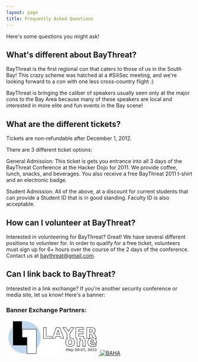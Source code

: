 ```yaml
---
layout: page
title: Frequently Asked Questions
---
```


Here's some questions you might ask!

## What's different about BayThreat?

BayThreat is the first regional con that caters to those of us in the South Bay! This crazy scheme was hatched at a #SiliSec meeting, and we're looking forward to a con with one less cross-country flight :)

BayThreat is bringing the caliber of speakers usually seen only at the major cons to the Bay Area because many of these speakers are local and interested in more elite and fun events in the Bay scene!

## What are the different tickets?

Tickets are non-refundable after December 1, 2012.

There are 3 different ticket options:

General Admission: This ticket is gets you entrance into all 3 days of the BayThreat Conference at the Hacker Dojo for 2011. We provide coffee, lunch, snacks, and beverages. You also receive a free BayThreat 2011 t-shirt and an electronic badge.

Student Admission: All of the above, at a discount for current students that can provide a Student ID that is in good standing. Faculty ID is also acceptable.

## How can I volunteer at BayThreat?

Interested in volunteering for BayThreat? Great! We have several different positions to volunteer for. In order to qualify for a free ticket, volunteers must sign up for 6+ hours over the course of the 2 days of the conference. Contact us at baythreat@gmail.com.

## Can I link back to BayThreat?

Interested in a link exchange? If you're another security conference or media site, let us know! Here's a banner:

### Banner Exchange Partners:

<a href="http://www.layerone.org/"><img src="/assets/img/layer1_logo.png" alt="LayerOne" width="250" border="0"> </a> <a href="http://http://baha.bitrot.info//"><img src="http://baha.bitrot.info/logo.png" alt="BAHA" width="250" border="0"></a>